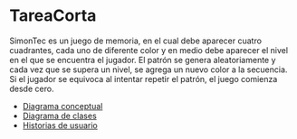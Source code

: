 # TareaCorta

SimonTec es un juego de memoria, en el cual debe aparecer cuatro cuadrantes, cada uno de diferente color y en medio debe aparecer el nivel en el que se encuentra el jugador. El patrón se genera aleatoriamente y cada vez que se supera un nivel, se agrega un nuevo color a la secuencia. Si el jugador se equivoca al intentar repetir el patrón, el juego comienza desde cero.

* [Diagrama conceptual](https://user-images.githubusercontent.com/80297447/116765966-42e76d00-a9e5-11eb-945a-8a066bb30adb.png)
* [Diagrama de clases](https://user-images.githubusercontent.com/80297447/116766000-6ca09400-a9e5-11eb-901b-8bb06729772a.png)
* [Historias de usuario](https://github.com/Zamo98/TareaCorta1/projects/1)
